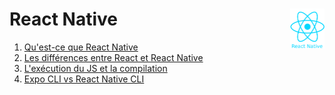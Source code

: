 # **React Native** <a href="../../"><img align="right" src="../../src/images/react-native.png" alt="React" height="64px"></a>

1. [Qu'est-ce que React Native](reactNative "Qu'est ce que React Native")
1. [Les différences entre React et React Native](ReactVSReactNativeComponents "Les différences entre React et React Native")
1. [L'exécution du JS et la compilation](executionJS "L'exécution du JS et la compilation")
1. [Expo CLI vs React Native CLI](expoCLIvsRNCLI "Expo CLI vs React Native CLI")